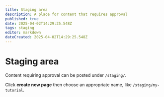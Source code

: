 ```yaml
---
title: Staging area
description: A place for content that requires approval
published: true
date: 2025-04-02T14:29:25.548Z
tags: staging
editor: markdown
dateCreated: 2025-04-02T14:29:25.548Z
---
```


# Staging area

Content requiring approval can be posted under `/staging/`.

Click **create new page** then choose an appropriate name, like `/staging/my-tutorial`.